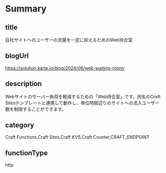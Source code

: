 # Summary

## title

自社サイトへのユーザーの流量を一定に抑えるためのWeb待合室

## blogUrl

https://solution.karte.io/blog/2024/06/web-waiting-room/

## description

Webサイトのサーバー負荷を軽減するための「Web待合室」です。同名のCraft Sitesテンプレートと連携して動作し、単位時間辺りのサイトへの流入ユーザー数を制限することができます。

## category

Craft Functions,Craft Sites,Craft KVS,Craft Counter,CRAFT_ENDPOINT

## functionType

http